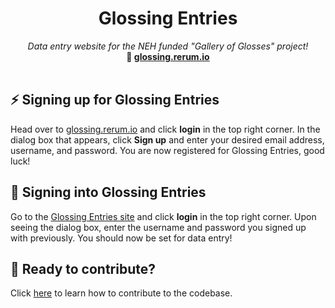 <div align="center">
<h1>Glossing Entries</h1>
<i>Data entry website for the NEH funded "Gallery of Glosses" project! </i>
<br />
<b>📎 <a href="glossing.rerum.io">glossing.rerum.io</a></b>
</div>

<br />
<h2> ⚡ Signing up for Glossing Entries</h2>
<p> Head over to <a href="glossing.rerum.io">glossing.rerum.io</a> and click                 <b>login</b> in the top right corner. In the dialog box that appears, click <b>Sign up</b> and enter your desired email address, username, and password. You are now registered for Glossing Entries, good luck!
<h2>🔑 Signing into Glossing Entries</h2>
<p>Go to the <a href="glossing.rerum.io">Glossing Entries site</a> and click <b>login</b> in the top right corner. Upon seeing the dialog box, enter the username and password you signed up with previously. You should now be set for data entry!</p>
<h2> 🤝 Ready to contribute?</h2>
<p>Click <a href="https://github.com/CenterForDigitalHumanities/glossing-entries/blob/main/CONTRIBUTING.md">here</a> to learn how to contribute to the codebase.</p>
<br />